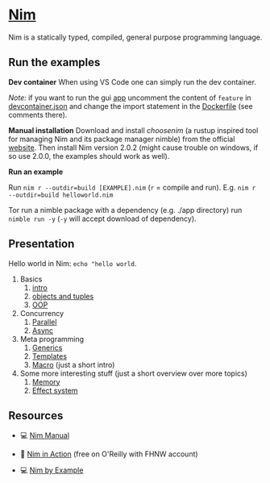 # [Nim](https://nim-lang.org/)

Nim is a statically typed, compiled, general purpose programming language.

## Run the examples

**Dev container**
When using VS Code one can simply run the dev container. 

*Note:* if you want to run the gui [app](./app) uncomment the content of `feature` in [devcontainer.json](.devcontainer/devcontainer.json) and change the import statement in the [Dockerfile](.devcontainer/Dockerfile) (see comments there).

**Manual installation**
Download and install *choosenim* (a rustup inspired tool for managing Nim and its package manager nimble) from the official [website](https://nim-lang.org/install.html). Then install Nim version 2.0.2 (might cause trouble on windows, if so use 2.0.0, the examples should work as well).

**Run an example**

Run `nim r --outdir=build [EXAMPLE].nim` (`r` = compile and run). E.g. `nim r --outdir=build helloworld.nim`

Tor run a nimble package with a dependency (e.g. ./app directory) run `nimble run -y` (`-y` will accept download of dependency).

## Presentation

Hello world in Nim: `echo "hello world`.

1. Basics
    1. [intro](./01_basics/basics.nim)
    1. [objects and tuples](./01_basics/objects.nim)
    1. [OOP](./01_basics/oop.nim)
1. Concurrency
    1. [Parallel](./02_concurrent/parallel.nim)
    1. [Async](./02_concurrent/async.nim)
1. Meta programming
    1. [Generics](./03_meta/generics.nim)
    1. [Templates](./03_meta/templates.nim)
    1. [Macro](./03_meta/macros.nim) (just a short intro)
1. Some more interesting stuff (just a short overview over more topics)
    1. [Memory](./04_more/memory.nim)
    1. [Effect system](./04_more/effects.nim)

## Resources

* 💻 [Nim Manual](https://nim-lang.org/docs/manual.html)

* 📖 [Nim in Action](https://learning.oreilly.com/library/view/nim-in-action/9781617293436/) (free on O'Reilly with FHNW account)

* 💻 [Nim by Example](https://nim-by-example.github.io/)